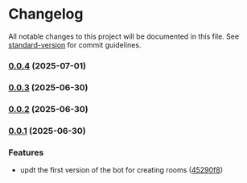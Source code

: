 # Changelog

All notable changes to this project will be documented in this file. See [standard-version](https://github.com/conventional-changelog/standard-version) for commit guidelines.

### [0.0.4](https://github.com/nghtcode/AutoRoomer/compare/v0.0.3...v0.0.4) (2025-07-01)

### [0.0.3](https://github.com/nghtcode/AutoRoomer/compare/v0.0.2...v0.0.3) (2025-06-30)

### [0.0.2](https://github.com/nghtcode/AutoRoomer/compare/v0.0.1...v0.0.2) (2025-06-30)

### [0.0.1](https://github.com/nghtcode/AutoRoomer/compare/v1.1.1...v0.0.1) (2025-06-30)


### Features

* updt the first version of the bot for creating rooms ([45290f8](https://github.com/nghtcode/AutoRoomer/commit/45290f83ce536c953c41420e5d82ee3f3284bca2))
